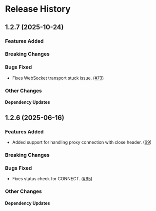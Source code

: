 # Release History

## 1.2.7 (2025-10-24)

### Features Added

### Breaking Changes

### Bugs Fixed

* Fixes WebSocket transport stuck issue. ([#73](https://github.com/Azure/qpid-proton-j-extensions/pull/73/))

### Other Changes

#### Dependency Updates

## 1.2.6 (2025-06-16)

### Features Added

* Added support for handling proxy connection with close header. ([69](https://github.com/Azure/qpid-proton-j-extensions/pull/69))

### Breaking Changes

### Bugs Fixed

* Fixes status check for CONNECT. ([#65](https://github.com/Azure/qpid-proton-j-extensions/pull/65/))

### Other Changes

#### Dependency Updates
